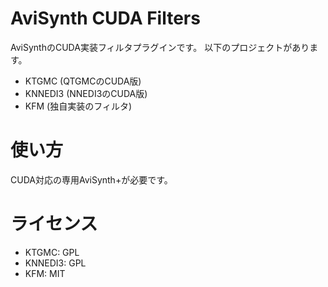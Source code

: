 # AviSynth CUDA Filters

AviSynthのCUDA実装フィルタプラグインです。
以下のプロジェクトがあります。

- KTGMC (QTGMCのCUDA版)
- KNNEDI3 (NNEDI3のCUDA版)
- KFM (独自実装のフィルタ)

# 使い方

CUDA対応の専用AviSynth+が必要です。

# ライセンス
- KTGMC: GPL
- KNNEDI3: GPL
- KFM: MIT

